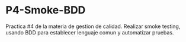 # P4-Smoke-BDD
Practica #4 de la materia de gestion de calidad. Realizar smoke testing, usando BDD para establecer lenguaje comun y automatizar pruebas.

